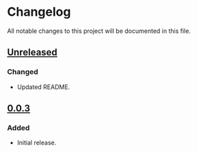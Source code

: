 # Changelog

All notable changes to this project will be documented in this file.

## [Unreleased]

### Changed
- Updated README.

## [0.0.3]

### Added
- Initial release.

[unreleased]: https://github.com/adexin/spinners-angular/compare/v0.0.3...HEAD
[0.0.3]: https://github.com/adexin/spinners-angular/releases/tag/v0.0.3
